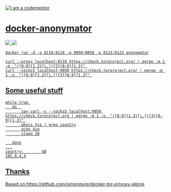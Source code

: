 <a href="http://bitly.com/2grT54q"><img src="https://cdn.codementor.io/badges/i_am_a_codementor_dark.svg" alt="I am a codementor" style="max-width:100%"/></a><a href="http://bitly.com/2grT54q">
# docker-anonymator
![](https://upload.wikimedia.org/wikipedia/commons/thumb/1/15/Tor-logo-2011-flat.svg/612px-Tor-logo-2011-flat.svg.png)
![](https://www.alpinelinux.org/alpinelinux-logo.svg)

```
docker run -d -p 8118:8118 -p 9050:9050 -p 8123:8123 anonymator

curl --proxy localhost:8118 https://check.torproject.org/ | egrep -m 1 -o  "([0-9]{1,3}[\.]){3}[0-9]{1,3}" 
curl --socks5 localhost:9050 https://check.torproject.org/ | egrep -m 1 -o  "([0-9]{1,3}[\.]){3}[0-9]{1,3}" 
```
## Some useful stuff

```
while true 
   do  
       ip=`curl -s --socks5 localhost:9050 https://check.torproject.org | egrep -m 1 -o  "([0-9]{1,3}[\.]){3}[0-9]{1,3}"`
       whois $ip | grep country
       echo $ip
       sleep 10

   done
...
country:        GB
185.0.4.X
```

## Thanks

Based on https://github.com/simonpure/docker-tor-privoxy-alpine
